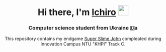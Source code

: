 <h1 align="center">Hi there, I'm <a href="https://github.com/heartmxtion" target="_blank">Ichiro</a> 
<img src="https://github.com/blackcater/blackcater/raw/main/images/Hi.gif" height="32"/></h1>
<h3 align="center">Computer science student from Ukraine 🇺a</h3>
<p align="center">This repository contains my endgame <a href="https://www.youtube.com/watch?v=anNfV6cFQiA">Super Slime John</a> compleated during Innovation Campus NTU "KHPI" Track C.</p>
